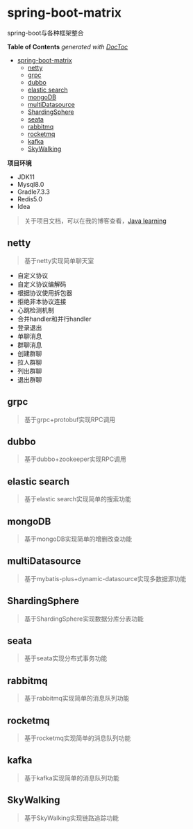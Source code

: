 # spring-boot-matrix

spring-boot与各种框架整合

<!-- START doctoc generated TOC please keep comment here to allow auto update -->
<!-- DON'T EDIT THIS SECTION, INSTEAD RE-RUN doctoc TO UPDATE -->
**Table of Contents**  *generated with [DocToc](https://github.com/thlorenz/doctoc)*

- [spring-boot-matrix](#spring-boot-matrix)
    - [netty](#netty)
    - [grpc](#grpc)
    - [dubbo](#dubbo)
    - [elastic search](#elastic-search)
    - [mongoDB](#mongodb)
    - [multiDatasource](#multidatasource)
    - [ShardingSphere](#shardingsphere)
    - [seata](#seata)
    - [rabbitmq](#rabbitmq)
    - [rocketmq](#rocketmq)
    - [kafka](#kafka)
    - [SkyWalking](#SkyWalking)

<!-- END doctoc generated TOC please keep comment here to allow auto update -->

**项目环境**

- JDK11
- Mysql8.0
- Gradle7.3.3
- Redis5.0
- Idea

> 关于项目文档，可以在我的博客查看，[Java learning](https://zhaoweilong007.github.io/Java-learning)

## netty

> 基于netty实现简单聊天室

- 自定义协议
- 自定义协议编解码
- 根据协议使用拆包器
- 拒绝非本协议连接
- 心跳检测机制
- 合并handler和并行handler
- 登录退出
- 单聊消息
- 群聊消息
- 创建群聊
- 拉人群聊
- 列出群聊
- 退出群聊

## grpc

> 基于grpc+protobuf实现RPC调用

## dubbo

> 基于dubbo+zookeeper实现RPC调用

## elastic search

> 基于elastic search实现简单的搜索功能

## mongoDB

> 基于mongoDB实现简单的增删改查功能

## multiDatasource

> 基于mybatis-plus+dynamic-datasource实现多数据源功能

## ShardingSphere

> 基于ShardingSphere实现数据分库分表功能

## seata

> 基于seata实现分布式事务功能

## rabbitmq

> 基于rabbitmq实现简单的消息队列功能

## rocketmq

> 基于rocketmq实现简单的消息队列功能

## kafka

> 基于kafka实现简单的消息队列功能

## SkyWalking

> 基于SkyWalking实现链路追踪功能